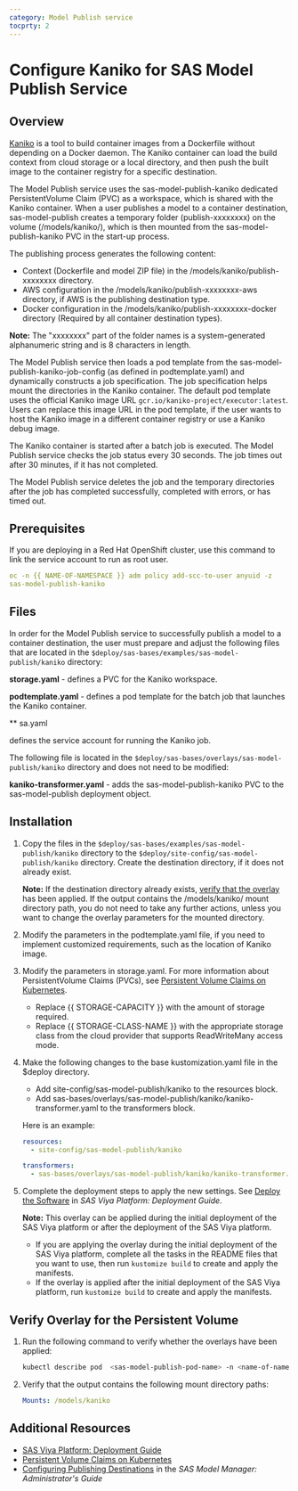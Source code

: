 ```yaml
---
category: Model Publish service
tocprty: 2
---
```


# Configure Kaniko for SAS Model Publish Service

## Overview

[Kaniko](https://github.com/GoogleContainerTools/kaniko) is a tool to build
container images from a Dockerfile without depending on a Docker daemon. The
Kaniko container can load the build context from cloud storage or a local
directory, and then push the built image to the container registry for a
specific destination.

The Model Publish service uses the sas-model-publish-kaniko dedicated
PersistentVolume Claim (PVC) as a workspace, which is shared with the Kaniko
container. When a user publishes a model to a container destination,
sas-model-publish creates a temporary folder (publish-xxxxxxxx) on the volume
(/models/kaniko/), which is then mounted from the sas-model-publish-kaniko PVC
in the start-up process.

The publishing process generates the following content:

- Context (Dockerfile and model ZIP file) in the /models/kaniko/publish-xxxxxxxx
  directory.
- AWS configuration in the /models/kaniko/publish-xxxxxxxx-aws directory, if AWS
  is the publishing destination type.
- Docker configuration in the /models/kaniko/publish-xxxxxxxx-docker directory
  (Required by all container destination types).

**Note:** The "xxxxxxxx" part of the folder names is a system-generated
alphanumeric string and is 8 characters in length.

The Model Publish service then loads a pod template from the
sas-model-publish-kaniko-job-config (as defined in podtemplate.yaml) and
dynamically constructs a job specification. The job specification helps mount
the directories in the Kaniko container. The default pod template uses the
official Kaniko image URL `gcr.io/kaniko-project/executor:latest`. Users can
replace this image URL in the pod template, if the user wants to host the Kaniko
image in a different container registry or use a Kaniko debug image.

The Kaniko container is started after a batch job is executed. The Model Publish
service checks the job status every 30 seconds. The job times out after 30
minutes, if it has not completed.

The Model Publish service deletes the job and the temporary directories after
the job has completed successfully, completed with errors, or has timed out.

## Prerequisites

If you are deploying in a Red Hat OpenShift cluster, use this command to link
the service account to run as root user.

```yaml
oc -n {{ NAME-OF-NAMESPACE }} adm policy add-scc-to-user anyuid -z
sas-model-publish-kaniko
```

## Files

In order for the Model Publish service to successfully publish a model to a
container destination, the user must prepare and adjust the following files that
are located in the `$deploy/sas-bases/examples/sas-model-publish/kaniko`
directory:

**storage.yaml** - defines a PVC for the Kaniko workspace.

**podtemplate.yaml** - defines a pod template for the batch job that launches
the Kaniko container.

\*\* sa.yaml

defines the service account for running the Kaniko job.

The following file is located in the
`$deploy/sas-bases/overlays/sas-model-publish/kaniko` directory and does not
need to be modified:

**kaniko-transformer.yaml** - adds the sas-model-publish-kaniko PVC to the
sas-model-publish deployment object.

## Installation

1. Copy the files in the `$deploy/sas-bases/examples/sas-model-publish/kaniko`
   directory to the `$deploy/site-config/sas-model-publish/kaniko` directory.
   Create the destination directory, if it does not already exist.

   **Note:** If the destination directory already exists,
   [verify that the overlay](#verify-overlay-for-the-persistent-volume) has been
   applied. If the output contains the /models/kaniko/ mount directory path, you
   do not need to take any further actions, unless you want to change the
   overlay parameters for the mounted directory.

2. Modify the parameters in the podtemplate.yaml file, if you need to implement
   customized requirements, such as the location of Kaniko image.

3. Modify the parameters in storage.yaml. For more information about
   PersistentVolume Claims (PVCs), see
   [Persistent Volume Claims on Kubernetes](https://kubernetes.io/docs/concepts/storage/persistent-volumes/#persistentvolumeclaims).

   - Replace {{ STORAGE-CAPACITY }} with the amount of storage required.
   - Replace {{ STORAGE-CLASS-NAME }} with the appropriate storage class from
     the cloud provider that supports ReadWriteMany access mode.

4. Make the following changes to the base kustomization.yaml file in the $deploy
   directory.

   - Add site-config/sas-model-publish/kaniko to the resources block.
   - Add sas-bases/overlays/sas-model-publish/kaniko/kaniko-transformer.yaml to
     the transformers block.

   Here is an example:

   ```yaml
   resources:
     - site-config/sas-model-publish/kaniko

   transformers:
     - sas-bases/overlays/sas-model-publish/kaniko/kaniko-transformer.yaml
   ```

5. Complete the deployment steps to apply the new settings. See
   [Deploy the Software](http://documentation.sas.com/?cdcId=itopscdc&cdcVersion=default&docsetId=dplyml0phy0dkr&docsetTarget=p127f6y30iimr6n17x2xe9vlt54q.htm)
   in _SAS Viya Platform: Deployment Guide_.

   **Note:** This overlay can be applied during the initial deployment of the
   SAS Viya platform or after the deployment of the SAS Viya platform.

   - If you are applying the overlay during the initial deployment of the SAS
     Viya platform, complete all the tasks in the README files that you want to
     use, then run `kustomize build` to create and apply the manifests.
   - If the overlay is applied after the initial deployment of the SAS Viya
     platform, run `kustomize build` to create and apply the manifests.

## Verify Overlay for the Persistent Volume

1. Run the following command to verify whether the overlays have been applied:

   ```sh
   kubectl describe pod  <sas-model-publish-pod-name> -n <name-of-namespace>
   ```

2. Verify that the output contains the following mount directory paths:

   ```yaml
   Mounts: /models/kaniko
   ```

## Additional Resources

- [SAS Viya Platform: Deployment Guide](http://documentation.sas.com/?cdcId=itopscdc&cdcVersion=default&docsetId=dplyml0phy0dkr&docsetTarget=titlepage.htm)
- [Persistent Volume Claims on Kubernetes](https://kubernetes.io/docs/concepts/storage/persistent-volumes/#persistentvolumeclaims)
- [Configuring Publishing Destinations](http://documentation.sas.com/?cdcId=mdlmgrcdc&cdcVersion=default&docsetId=mdlmgrag&docsetTarget=n0x0rvwqs9lvpun16sfdqoff4tsk.htm)
  in the _SAS Model Manager: Administrator's Guide_
